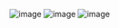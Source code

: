 ![image](https://github.com/user-attachments/assets/c6c4d2bd-5785-4276-8417-2183e7b2f804)
![image](https://github.com/user-attachments/assets/68cc88a1-b941-4379-b404-7d7092e4f5f0)
![image](https://github.com/user-attachments/assets/4178e57b-1f13-412e-87a9-6446c90d8154)

